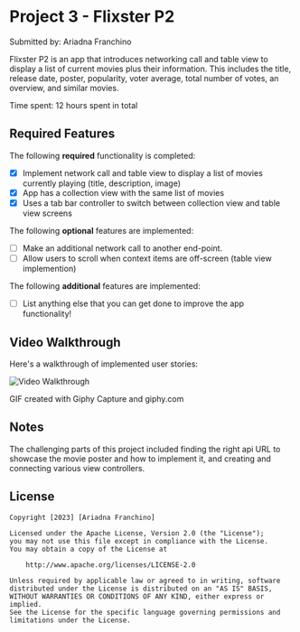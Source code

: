 # Project 3 - Flixster P2

Submitted by: Ariadna Franchino

Flixster P2 is an app that introduces networking call and table view to display a list of current movies plus their information. This includes the title, release date, poster, popularity, voter average, total number of votes, an overview, and similar movies.

Time spent: 12 hours spent in total

## Required Features

The following **required** functionality is completed:

- [x] Implement network call and table view to display a list of movies currently playing (title, description, image)
- [x] App has a collection view with the same list of movies
- [x] Uses a tab bar controller to switch between collection view and table view screens
 
The following **optional** features are implemented:

- [ ] Make an additional network call to another end-point.    
- [ ] Allow users to scroll when context items are off-screen (table view implemention)

The following **additional** features are implemented:

- [ ] List anything else that you can get done to improve the app functionality!

## Video Walkthrough

Here's a walkthrough of implemented user stories:

<img src='https://media.giphy.com/media/iQliq6wGjoBjgkUCIf/giphy-downsized-large.gif' title='Video Walkthrough' width='' alt='Video Walkthrough' />

GIF created with Giphy Capture and giphy.com 


## Notes

The challenging parts of this project included finding the right api URL to showcase the movie poster and how to implement it, and creating and connecting various view controllers. 

## License

    Copyright [2023] [Ariadna Franchino]

    Licensed under the Apache License, Version 2.0 (the "License");
    you may not use this file except in compliance with the License.
    You may obtain a copy of the License at

        http://www.apache.org/licenses/LICENSE-2.0

    Unless required by applicable law or agreed to in writing, software
    distributed under the License is distributed on an "AS IS" BASIS,
    WITHOUT WARRANTIES OR CONDITIONS OF ANY KIND, either express or implied.
    See the License for the specific language governing permissions and
    limitations under the License.
